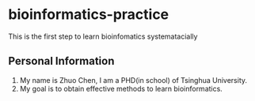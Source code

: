 # bioinformatics-practice
This is the first step to learn bioinfomatics systematacially
## Personal Information
1) My name is Zhuo Chen, I am a PHD(in school) of Tsinghua University. 
2) My goal is to obtain effective methods to learn bioinformatics.
